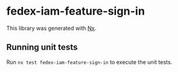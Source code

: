 # fedex-iam-feature-sign-in

This library was generated with [Nx](https://nx.dev).

## Running unit tests

Run `nx test fedex-iam-feature-sign-in` to execute the unit tests.

